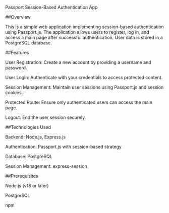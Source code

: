 Passport Session-Based Authentication App

##Overview

This is a simple web application implementing session-based authentication using Passport.js. The application allows users to register, log in, and access a main page after successful authentication. User data is stored in a PostgreSQL database.

##Features

User Registration: Create a new account by providing a username and password.

User Login: Authenticate with your credentials to access protected content.

Session Management: Maintain user sessions using Passport.js and session cookies.

Protected Route: Ensure only authenticated users can access the main page.

Logout: End the user session securely.

##Technologies Used

Backend: Node.js, Express.js

Authentication: Passport.js with session-based strategy

Database: PostgreSQL

Session Management: express-session

##Prerequisites

Node.js (v18 or later)

PostgreSQL

npm
